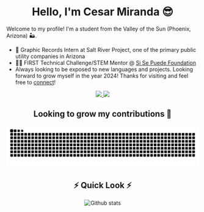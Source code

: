 <h1 align="center">Hello, I'm Cesar Miranda 😎 </h1>

Welcome to my profile! I'm a student from the Valley of the Sun (Phoenix, Arizona) 🏜️.
- :office: Graphic Records Intern at Salt River Project, one of the primary public utility companies in Arizona
- 👨‍🏫 FIRST Technical Challenge/STEM Mentor @ [Si Se Puede Foundation](https://www.sisepuedefoundation.org/)
- Always looking to be exposed to new languages and projects. Looking forward to grow myself in the year 2024! Thanks for visiting and feel free to [connect](https://www.linkedin.com/in/cesarmirandasan/)!

 <!-- Social Media Badges -->
 <div align="center"> 
  <a href="mailto:cesarmirandacx602@gmail.com">
    <img src="https://img.shields.io/badge/Gmail-333333?style=for-the-badge&logo=gmail&logoColor=red" />
  </a>
  <a href="https://www.linkedin.com/in/cesarmirandasan/" target="_blank">
    <img src="https://img.shields.io/badge/LinkedIn-0077B5?style=for-the-badge&logo=linkedin&logoColor=white" target="_blank" />
  </a>
</div>

 <!-- Snake Action  -->
 <div align="center">
  <h2> Looking to grow my contributions 🐍 </h2>
  <img alt="snake eating my contributions" src="https://github.com/CodingCZR/CodingCZR/blob/output/github-contribution-grid-snake-dark.svg" />
</div>

 <div align="center">
    <h2> ⚡ Quick Look ⚡ </h2>
  <img alt="Github stats" src="https://github-readme-stats.vercel.app/api?username=CodingCzr&show_icons=true&rank_icon=github&theme=transparent"/>
</div>
